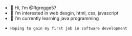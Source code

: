 - 👋 Hi, I’m @Rgregge57
- 👀 I’m interested in web desgin, html, css, javascript
- 🌱 I’m currently learning java programming
-     Hoping to gain my first job in software development
<!---
Rgregge57/Rgregge57 is a ✨ special ✨ repository because its `README.md` (this file) appears on your GitHub profile.
You can click the Preview link to take a look at your changes.
--->
